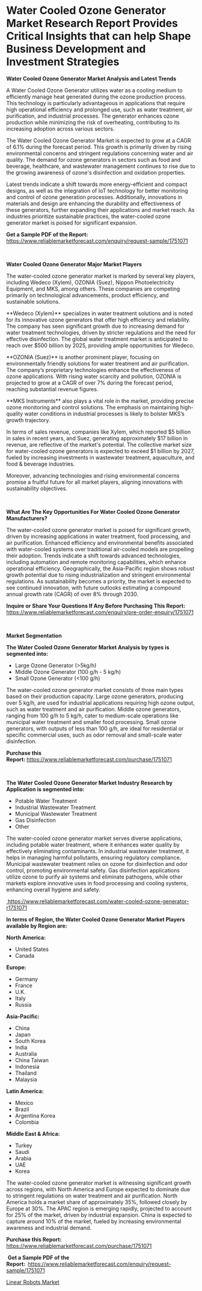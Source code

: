 <p><h1>Water Cooled Ozone Generator Market Research Report Provides Critical Insights that can help Shape Business Development and Investment Strategies</h1></p><p><strong>Water Cooled Ozone Generator Market Analysis and Latest Trends</strong></p>
<p><p>A Water Cooled Ozone Generator utilizes water as a cooling medium to efficiently manage heat generated during the ozone production process. This technology is particularly advantageous in applications that require high operational efficiency and prolonged use, such as water treatment, air purification, and industrial processes. The generator enhances ozone production while minimizing the risk of overheating, contributing to its increasing adoption across various sectors.</p><p>The Water Cooled Ozone Generator Market is expected to grow at a CAGR of 6.1% during the forecast period. This growth is primarily driven by rising environmental concerns and stringent regulations concerning water and air quality. The demand for ozone generators in sectors such as food and beverage, healthcare, and wastewater management continues to rise due to the growing awareness of ozone's disinfection and oxidation properties.</p><p>Latest trends indicate a shift towards more energy-efficient and compact designs, as well as the integration of IoT technology for better monitoring and control of ozone generation processes. Additionally, innovations in materials and design are enhancing the durability and effectiveness of these generators, further expanding their applications and market reach. As industries prioritize sustainable practices, the water-cooled ozone generator market is poised for significant expansion.</p></p>
<p><strong>Get a Sample PDF of the Report:&nbsp;</strong> <a href="https://www.reliablemarketforecast.com/enquiry/request-sample/1751071?utm_campaign=2465&utm_medium=2&utm_source=Github&utm_content=ia&utm_term=19022025&utm_id=water-cooled-ozone-generator">https://www.reliablemarketforecast.com/enquiry/request-sample/1751071</a></p>
<p>&nbsp;</p>
<p><strong>Water Cooled Ozone Generator Major Market Players</strong></p>
<p><p>The water-cooled ozone generator market is marked by several key players, including Wedeco (Xylem), OZONIA (Suez), Nippon Photoelectricity Equipment, and MKS, among others. These companies are competing primarily on technological advancements, product efficiency, and sustainable solutions.</p><p>**Wedeco (Xylem)** specializes in water treatment solutions and is noted for its innovative ozone generators that offer high efficiency and reliability. The company has seen significant growth due to increasing demand for water treatment technologies, driven by stricter regulations and the need for effective disinfection. The global water treatment market is anticipated to reach over $500 billion by 2025, providing ample opportunities for Wedeco.</p><p>**OZONIA (Suez)** is another prominent player, focusing on environmentally friendly solutions for water treatment and air purification. The company’s proprietary technologies enhance the effectiveness of ozone applications. With rising water scarcity and pollution, OZONIA is projected to grow at a CAGR of over 7% during the forecast period, reaching substantial revenue figures.</p><p>**MKS Instruments** also plays a vital role in the market, providing precise ozone monitoring and control solutions. The emphasis on maintaining high-quality water conditions in industrial processes is likely to bolster MKS’s growth trajectory.</p><p>In terms of sales revenue, companies like Xylem, which reported $5 billion in sales in recent years, and Suez, generating approximately $17 billion in revenue, are reflective of the market's potential. The collective market size for water-cooled ozone generators is expected to exceed $1 billion by 2027, fueled by increasing investments in wastewater treatment, aquaculture, and food & beverage industries. </p><p>Moreover, advancing technologies and rising environmental concerns promise a fruitful future for all market players, aligning innovations with sustainability objectives.</p></p>
<p>&nbsp;</p>
<p><strong>What Are The Key Opportunities For Water Cooled Ozone Generator Manufacturers?</strong></p>
<p><p>The water-cooled ozone generator market is poised for significant growth, driven by increasing applications in water treatment, food processing, and air purification. Enhanced efficiency and environmental benefits associated with water-cooled systems over traditional air-cooled models are propelling their adoption. Trends indicate a shift towards advanced technologies, including automation and remote monitoring capabilities, which enhance operational efficiency. Geographically, the Asia-Pacific region shows robust growth potential due to rising industrialization and stringent environmental regulations. As sustainability becomes a priority, the market is expected to see continued innovation, with future outlooks estimating a compound annual growth rate (CAGR) of over 8% through 2030.</p></p>
<p><strong>Inquire or Share Your Questions If Any Before Purchasing This Report:</strong> <a href="https://www.reliablemarketforecast.com/enquiry/pre-order-enquiry/1751071?utm_campaign=2465&utm_medium=2&utm_source=Github&utm_content=ia&utm_term=19022025&utm_id=water-cooled-ozone-generator">https://www.reliablemarketforecast.com/enquiry/pre-order-enquiry/1751071</a></p>
<p>&nbsp;</p>
<p><strong>Market Segmentation</strong></p>
<p><strong>The Water Cooled Ozone Generator Market Analysis by types is segmented into:</strong></p>
<p><ul><li>Large Ozone Generator (>5kg/h)</li><li>Middle Ozone Generator (100 g/h - 5 kg/h)</li><li>Small Ozone Generator (<100 g/h)</li></ul></p>
<p><p>The water-cooled ozone generator market consists of three main types based on their production capacity. Large ozone generators, producing over 5 kg/h, are used for industrial applications requiring high ozone output, such as water treatment and air purification. Middle ozone generators, ranging from 100 g/h to 5 kg/h, cater to medium-scale operations like municipal water treatment and smaller food processing. Small ozone generators, with outputs of less than 100 g/h, are ideal for residential or specific commercial uses, such as odor removal and small-scale water disinfection.</p></p>
<p><strong>Purchase this Report:&nbsp;</strong><a href="https://www.reliablemarketforecast.com/purchase/1751071?utm_campaign=2465&utm_medium=2&utm_source=Github&utm_content=ia&utm_term=19022025&utm_id=water-cooled-ozone-generator">https://www.reliablemarketforecast.com/purchase/1751071</a></p>
<p>&nbsp;</p>
<p><strong>The Water Cooled Ozone Generator Market Industry Research by Application is segmented into:</strong></p>
<p><ul><li>Potable Water Treatment</li><li>Industrial Wastewater Treatment</li><li>Municipal Wastewater Treatment</li><li>Gas Disinfection</li><li>Other</li></ul></p>
<p><p>The water-cooled ozone generator market serves diverse applications, including potable water treatment, where it enhances water quality by effectively eliminating contaminants. In industrial wastewater treatment, it helps in managing harmful pollutants, ensuring regulatory compliance. Municipal wastewater treatment relies on ozone for disinfection and odor control, promoting environmental safety. Gas disinfection applications utilize ozone to purify air systems and eliminate pathogens, while other markets explore innovative uses in food processing and cooling systems, enhancing overall hygiene and safety.</p></p>
<p><a href="https://www.reliablemarketforecast.com/water-cooled-ozone-generator-r1751071?utm_campaign=2465&utm_medium=2&utm_source=Github&utm_content=ia&utm_term=19022025&utm_id=water-cooled-ozone-generator">&nbsp;https://www.reliablemarketforecast.com/water-cooled-ozone-generator-r1751071</a></p>
<p><strong>In terms of Region, the Water Cooled Ozone Generator Market Players available by Region are:</strong></p>
<p>
    <p> <strong> North America: </strong>
        <ul>
            <li>United States</li>
            <li>Canada</li>
        </ul>
        </p> 
    <p> <strong> Europe: </strong>
        <ul>
            <li>Germany</li>
            <li>France</li>
            <li>U.K.</li>
            <li>Italy</li>
            <li>Russia</li>
        </ul>
        </p> 
    <p> <strong> Asia-Pacific: </strong>
        <ul>
            <li>China</li>
            <li>Japan</li>
            <li>South Korea</li>
            <li>India</li>
            <li>Australia</li>
            <li>China Taiwan</li>
            <li>Indonesia</li>
            <li>Thailand</li>
            <li>Malaysia</li>
        </ul>
        </p> 
    <p> <strong> Latin America: </strong>
        <ul>
            <li>Mexico</li>
            <li>Brazil</li>
            <li>Argentina Korea</li>
            <li>Colombia</li>
        </ul>
        </p> 
    <p> <strong> Middle East & Africa: </strong>
        <ul>
            <li>Turkey</li>
            <li>Saudi</li>
            <li>Arabia</li>
            <li>UAE</li>
            <li>Korea</li>
        </ul>
    </p>
    </p>
<p><p>The water-cooled ozone generator market is witnessing significant growth across regions, with North America and Europe expected to dominate due to stringent regulations on water treatment and air purification. North America holds a market share of approximately 35%, followed closely by Europe at 30%. The APAC region is emerging rapidly, projected to account for 25% of the market, driven by industrial expansion. China is expected to capture around 10% of the market, fueled by increasing environmental awareness and industrial demand.</p></p>
<p><strong>Purchase this Report: </strong><a href="https://www.reliablemarketforecast.com/purchase/1751071?utm_campaign=2465&utm_medium=2&utm_source=Github&utm_content=ia&utm_term=19022025&utm_id=water-cooled-ozone-generator">https://www.reliablemarketforecast.com/purchase/1751071</a></p>
<p>&nbsp;<strong>Get a Sample PDF of the Report:&nbsp;&nbsp;</strong><a href="https://www.reliablemarketforecast.com/enquiry/request-sample/1751071?utm_campaign=2465&utm_medium=2&utm_source=Github&utm_content=ia&utm_term=19022025&utm_id=water-cooled-ozone-generator">https://www.reliablemarketforecast.com/enquiry/request-sample/1751071</a></p>
<p><strong></strong></p>
<p><p><a href="https://github.com/chaturberville8181/Market-Research-Report-List-1/blob/main/linear-robots-market.md?utm_campaign=2465&utm_medium=2&utm_source=Github&utm_content=ia&utm_term=19022025&utm_id=water-cooled-ozone-generator">Linear Robots Market</a></p></p>